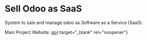 

Sell Odoo as SaaS
==================

System to sale and manage odoo as Software as a Service (SaaS).

Main Project Website: [go](http://sellodoo.com){:target="_blank" rel="noopener"}
